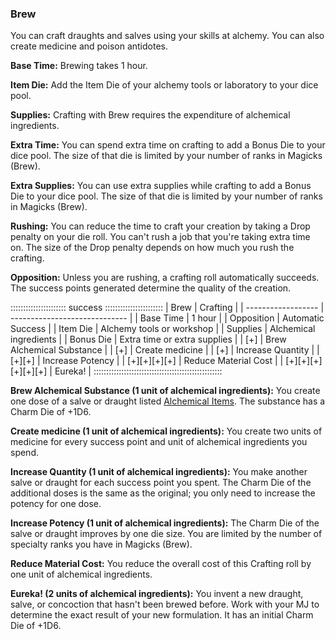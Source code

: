 ### Brew

You can craft draughts and salves using your skills at alchemy. You can also create medicine and poison antidotes.

**Base Time:** Brewing takes 1 hour.

**Item Die:** Add the Item Die of your alchemy tools or laboratory to your dice pool.

**Supplies:** Crafting with Brew requires the expenditure of alchemical
ingredients.

**Extra Time:** You can spend extra time on crafting to add a Bonus Die
to your dice pool. The size of that die is limited by your number of
ranks in Magicks (Brew).

**Extra Supplies:** You can use extra supplies while crafting to add a
Bonus Die to your dice pool. The size of that die is limited by your
number of ranks in Magicks (Brew).

**Rushing:** You can reduce the time to craft your creation by taking a
Drop penalty on your die roll. You can't rush a job that you're taking
extra time on. The size of the Drop penalty depends on how much you rush
the crafting.

**Opposition:** Unless you are rushing, a crafting roll automatically
succeeds. The success points generated determine the quality of the
creation.

:::::::::::::::::::::: success :::::::::::::::::::::::
| Brew               | Crafting                      |
| ------------------ | ----------------------------- |
| Base Time          |  1 hour                       |
| Opposition         |  Automatic Success            |
| Item Die           |  Alchemy tools or workshop    |
| Supplies           |  Alchemical ingredients       |
| Bonus Die          |  Extra time or extra supplies |
| [+]                |  Brew Alchemical Substance    |
| [+]                |  Create medicine              |
| [+]                |  Increase Quantity            |
| [+][+]             |  Increase Potency             |
| [+][+][+][+]       |  Reduce Material Cost         |
| [+][+][+][+][+][+] |  Eureka!                      |
:::::::::::::::::::::::::::::::::::::::::::::::::::

**Brew Alchemical Substance (1 unit of alchemical ingredients):** You
create one dose of a salve or draught listed <a href="#alchemical-items" class="xref-inchapter-under">Alchemical Items</a>.
The substance has a Charm Die of +1D6.

**Create medicine (1 unit of alchemical ingredients):** You create two
units of medicine for every success point and unit of alchemical
ingredients you spend.

**Increase Quantity (1 unit of alchemical ingredients):** You make
another salve or draught for each success point you spent. The Charm Die
of the additional doses is the same as the original; you only need to
increase the potency for one dose.

**Increase Potency (1 unit of alchemical ingredients):** The Charm Die
of the salve or draught improves by one die size. You are limited by the
number of specialty ranks you have in Magicks (Brew).

**Reduce Material Cost:** You reduce the overall cost of this Crafting
roll by one unit of alchemical ingredients.

**Eureka!  (2 units of alchemical ingredients):** You invent a new
draught, salve, or concoction that hasn't been brewed before. Work with
your MJ to determine the exact result of your new formulation. It has an
initial Charm Die of +1D6.


